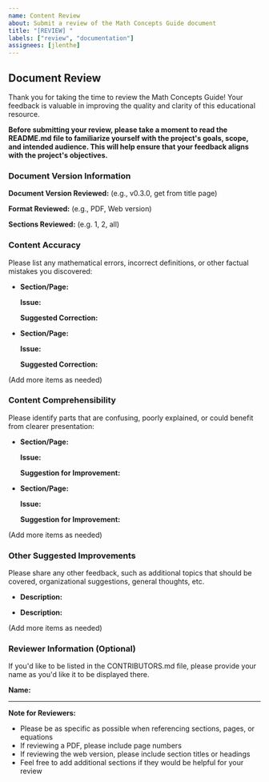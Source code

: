 ```yaml
---
name: Content Review
about: Submit a review of the Math Concepts Guide document
title: "[REVIEW] "
labels: ["review", "documentation"]
assignees: [jlenthe]
---
```


## Document Review

Thank you for taking the time to review the Math Concepts Guide! Your feedback
is valuable in improving the quality and clarity of this educational resource.

**Before submitting your review, please take a moment to read the README.md file
to familiarize yourself with the project's goals, scope, and intended audience.
This will help ensure that your feedback aligns with the project's objectives.**

### Document Version Information

**Document Version Reviewed:** (e.g., v0.3.0, get from title page)

**Format Reviewed:** (e.g., PDF, Web version)

**Sections Reviewed:** (e.g. 1, 2, all)

### Content Accuracy

Please list any mathematical errors, incorrect definitions, or other factual
mistakes you discovered:

- **Section/Page:**

  **Issue:**

  **Suggested Correction:**

- **Section/Page:**

  **Issue:**

  **Suggested Correction:**

(Add more items as needed)

### Content Comprehensibility

Please identify parts that are confusing, poorly explained, or could benefit
from clearer presentation:

- **Section/Page:**

  **Issue:**

  **Suggestion for Improvement:**

- **Section/Page:**

  **Issue:**

  **Suggestion for Improvement:**

(Add more items as needed)

### Other Suggested Improvements

Please share any other feedback, such as additional topics that should be covered,
organizational suggestions, general thoughts, etc.

- **Description:**

- **Description:**

(Add more items as needed)

### Reviewer Information (Optional)

If you'd like to be listed in the CONTRIBUTORS.md file, please provide your name
as you'd like it to be displayed there.

**Name:**

---

**Note for Reviewers:**

- Please be as specific as possible when referencing sections, pages, or equations
- If reviewing a PDF, please include page numbers
- If reviewing the web version, please include section titles or headings
- Feel free to add additional sections if they would be helpful for your review
